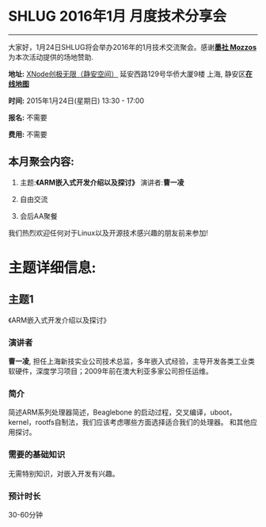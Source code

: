# SHLUG 2016年1月 月度技术分享会
--------------------------------------------------------------------------------
大家好，1月24日SHLUG将会举办2016年的1月技术交流聚会。感谢[**墨社 Mozzos**]( http://https://mozzos.com )为本次活动提供的场地赞助.

**地址:** [XNode创极无限（静安空间）](https://mozzos.com/zh/spaces/view/d571496a-1315-42ee-93e8-c90886996b61) 延安西路129号华侨大厦9楼 上海, 静安区[**在线地图**](http://m.amap.com/search/view/keywords=%E4%B8%AD%E5%9B%BD%E4%B8%8A%E6%B5%B7%E5%B8%82%E4%B8%8A%E6%B5%B7%E9%9D%99%E5%AE%89%E5%8C%BA%E5%BB%B6%E5%AE%89%E8%A5%BF%E8%B7%AF129%E5%8F%B7)

**时间:** 2015年1月24日(星期日) 13:30 - 17:00

**报名:** 不需要

**费用:** 不需要

本月聚会内容:
---------------
1. 主题:**《ARM嵌入式开发介绍以及探讨》** 演讲者:**曹一凌**

2. 自由交流

3. 会后AA聚餐

我们热烈欢迎任何对于Linux以及开源技术感兴趣的朋友前来参加!

# 主题详细信息:


## 主题1
《ARM嵌入式开发介绍以及探讨》

### 演讲者
**曹一凌**, 担任上海新技实业公司技术总监，多年嵌入式经验，主导开发各类工业类软硬件，深度学习项目；2009年前在澳大利亚多家公司担任运维。

### 简介
简述ARM系列处理器简述，Beaglebone 的启动过程，交叉编译，uboot，kernel，rootfs自制法，我们应该考虑哪些方面选择适合我们的处理器。 和其他应用探讨。

### 需要的基础知识
无需特别知识，对嵌入开发有兴趣。

### 预计时长
30-60分钟
